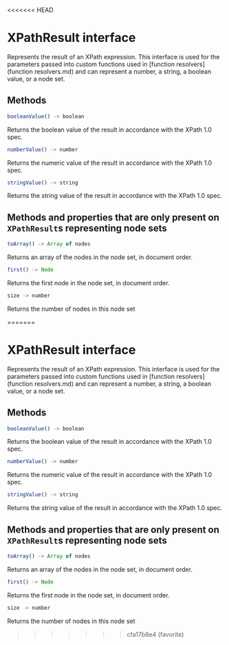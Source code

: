 <<<<<<< HEAD
# XPathResult interface

Represents the result of an XPath expression. This interface is used for the parameters passed into custom functions 
used in [function resolvers](function resolvers.md) and can represent a number, a string, a boolean value, or a node set.

## Methods

```js
booleanValue() -> boolean
```

Returns the boolean value of the result in accordance with the XPath 1.0 spec.

```js
numberValue() -> number
```

Returns the numeric value of the result in accordance with the XPath 1.0 spec.

```js
stringValue() -> string
```

Returns the string value of the result in accordance with the XPath 1.0 spec.

## Methods and properties that are only present on `XPathResult`s representing node sets

```js
toArray() -> Array of nodes
```

Returns an array of the nodes in the node set, in document order.

```js
first() -> Node
```

Returns the first node in the node set, in document order.

```js
size -> number
```

Returns the number of nodes in this node set



=======
# XPathResult interface

Represents the result of an XPath expression. This interface is used for the parameters passed into custom functions 
used in [function resolvers](function resolvers.md) and can represent a number, a string, a boolean value, or a node set.

## Methods

```js
booleanValue() -> boolean
```

Returns the boolean value of the result in accordance with the XPath 1.0 spec.

```js
numberValue() -> number
```

Returns the numeric value of the result in accordance with the XPath 1.0 spec.

```js
stringValue() -> string
```

Returns the string value of the result in accordance with the XPath 1.0 spec.

## Methods and properties that are only present on `XPathResult`s representing node sets

```js
toArray() -> Array of nodes
```

Returns an array of the nodes in the node set, in document order.

```js
first() -> Node
```

Returns the first node in the node set, in document order.

```js
size -> number
```

Returns the number of nodes in this node set



>>>>>>> cfa17b8e4 (favorite)

